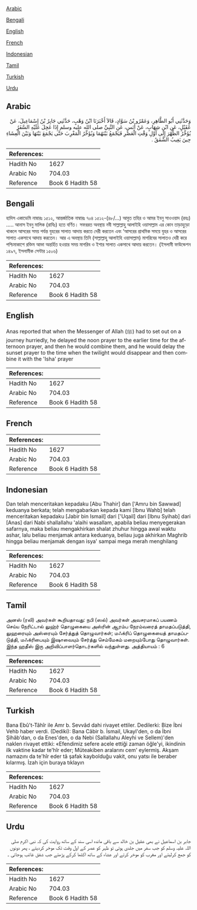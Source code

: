 [Arabic](#arabic)

[Bengali](#bengali)

[English](#english)

[French](#french)

[Indonesian](#indonesian)

[Tamil](#tamil)

[Turkish](#turkish)

[Urdu](#urdu)

## Arabic


<div dir="rtl" lang="ar" style={{fontSize:'larger',backgroundColor:'#f8f9fa',padding:20}}>
وَحَدَّثَنِي أَبُو الطَّاهِرِ، وَعَمْرُو بْنُ سَوَّادٍ، قَالاَ أَخْبَرَنَا ابْنُ وَهْبٍ، حَدَّثَنِي جَابِرُ بْنُ إِسْمَاعِيلَ، عَنْ عُقَيْلٍ، عَنِ ابْنِ شِهَابٍ، عَنْ أَنَسٍ، عَنِ النَّبِيِّ صلى الله عليه وسلم إِذَا عَجِلَ عَلَيْهِ السَّفَرُ يُؤَخِّرُ الظُّهْرَ إِلَى أَوَّلِ وَقْتِ الْعَصْرِ فَيَجْمَعُ بَيْنَهُمَا وَيُؤَخِّرُ الْمَغْرِبَ حَتَّى يَجْمَعَ بَيْنَهَا وَبَيْنَ الْعِشَاءِ حِينَ يَغِيبُ الشَّفَقُ ‏.‏
</div>
<div style={{backgroundColor:'#f8f9fa',padding:20, marginBottom: 10}}><table> <thead> <tr> <th>References:</th> <th></th> </tr> </thead> <tbody><tr><td>Hadith No</td><td>1627</td></tr><tr><td>Arabic No</td><td>704.03</td></tr><tr><td>Reference</td><td>Book 6 Hadith 58</td></tr></tbody></table></div>

## Bengali


<div dir="ltr" lang="bn" style={{fontSize:'larger',backgroundColor:'#f8f9fa',padding:20}}>
হাদিস একাডেমি নাম্বারঃ ১৫১২, আন্তর্জাতিক নাম্বারঃ ৭০৪ ১৫১২-(৪৮/...) আবুত তহির ও আমর ইবনু সাওওয়াদ (রহঃ) ..... আনাস ইবনু মালিক (রাযিঃ) হতে বর্ণিত। সফররত অবস্থায় নবী সাল্লাল্লাহু আলাইহি ওয়াসাল্লাম এর কোন তাড়াহুড়ো থাকলে আসরের সময় পর্যন্ত যুহরের সালাত আদায় করতে দেরী করতেন এবং ‘আসরের প্রাথমিক সময়ে যুহর ও আসরের সালাত একসাথে আদায় করতেন। আর এ অবস্থায় তিনি (সাল্লাল্লাহু আলাইহি ওয়াসাল্লাম) মাগরিবের সালাতও দেরী করে পশ্চিমাকাশে রক্তিম আভা অন্তর্হিত হওয়ার সময় মাগরিব ও ইশার সালাত একসাথে আদায় করতেন। (ইসলামী ফাউন্ডেশন ১৪৯৭, ইসলামীক সেন্টার ১৫০৬)
</div>
<div style={{backgroundColor:'#f8f9fa',padding:20, marginBottom: 10}}><table> <thead> <tr> <th>References:</th> <th></th> </tr> </thead> <tbody><tr><td>Hadith No</td><td>1627</td></tr><tr><td>Arabic No</td><td>704.03</td></tr><tr><td>Reference</td><td>Book 6 Hadith 58</td></tr></tbody></table></div>

## English


<div dir="ltr" lang="en" style={{fontSize:'larger',backgroundColor:'#f8f9fa',padding:20}}>
Anas reported that when the Messenger of Allah (ﷺ) had to set out on a journey hurriedly, he delayed the noon prayer to the earlier time for the afternoon prayer, and then he would combine them, and he would delay the sunset prayer to the time when the twilight would disappear and then combine it with the 'Isha' prayer
</div>
<div style={{backgroundColor:'#f8f9fa',padding:20, marginBottom: 10}}><table> <thead> <tr> <th>References:</th> <th></th> </tr> </thead> <tbody><tr><td>Hadith No</td><td>1627</td></tr><tr><td>Arabic No</td><td>704.03</td></tr><tr><td>Reference</td><td>Book 6 Hadith 58</td></tr></tbody></table></div>

## French


<div dir="ltr" lang="fr" style={{fontSize:'larger',backgroundColor:'#f8f9fa',padding:20}}>

</div>
<div style={{backgroundColor:'#f8f9fa',padding:20, marginBottom: 10}}><table> <thead> <tr> <th>References:</th> <th></th> </tr> </thead> <tbody><tr><td>Hadith No</td><td>1627</td></tr><tr><td>Arabic No</td><td>704.03</td></tr><tr><td>Reference</td><td>Book 6 Hadith 58</td></tr></tbody></table></div>

## Indonesian


<div dir="ltr" lang="id" style={{fontSize:'larger',backgroundColor:'#f8f9fa',padding:20}}>
Dan telah menceritakan kepadaku [Abu Thahir] dan ['Amru bin Sawwad] keduanya berkata; telah mengabarkan kepada kami [Ibnu Wahb] telah menceritakan kepadaku [Jabir bin Ismail] dari ['Uqail] dari [Ibnu Syihab] dari [Anas] dari Nabi shallallahu 'alaihi wasallam, apabila beliau menyegerakan safarnya, maka beliau mengakhirkan shalat zhuhur hingga awal waktu ashar, lalu beliau menjamak antara keduanya, beliau juga akhirkan Maghrib hingga beliau menjamak dengan isya' sampai mega merah menghilang
</div>
<div style={{backgroundColor:'#f8f9fa',padding:20, marginBottom: 10}}><table> <thead> <tr> <th>References:</th> <th></th> </tr> </thead> <tbody><tr><td>Hadith No</td><td>1627</td></tr><tr><td>Arabic No</td><td>704.03</td></tr><tr><td>Reference</td><td>Book 6 Hadith 58</td></tr></tbody></table></div>

## Tamil


<div dir="ltr" lang="ta" style={{fontSize:'larger',backgroundColor:'#f8f9fa',padding:20}}>
அனஸ் (ரலி) அவர்கள் கூறியதாவது: நபி (ஸல்) அவர்கள் அவசரமாகப் பயணம் செய்ய நேரிட்டால் லுஹ்ர் தொழுகையை அஸ்ரின் ஆரம்ப நேரம்வரைத் தாமதப்படுத்தி, லுஹரையும் அஸ்ரையும் சேர்த்துத் தொழுவார்கள்; மஃக்ரிப் தொழுகையைத் தாமதப்படுத்தி, மஃக்ரிபையும் இஷாவையும் சேர்த்து செம்மேகம் மறையும்போது தொழுவார்கள். இந்த ஹதீஸ் இரு அறிவிப்பாளர்தொடர்களில் வந்துள்ளது. அத்தியாயம் : 6
</div>
<div style={{backgroundColor:'#f8f9fa',padding:20, marginBottom: 10}}><table> <thead> <tr> <th>References:</th> <th></th> </tr> </thead> <tbody><tr><td>Hadith No</td><td>1627</td></tr><tr><td>Arabic No</td><td>704.03</td></tr><tr><td>Reference</td><td>Book 6 Hadith 58</td></tr></tbody></table></div>

## Turkish


<div dir="ltr" lang="tr" style={{fontSize:'larger',backgroundColor:'#f8f9fa',padding:20}}>
Bana Ebû't-Tâhîr ile Amr b. Sevvâd dahi rivayet ettiler. Dedilerki: Bize İbni Vehb haber verdi. (Dediki): Bana Câbir b. İsmail, Ukayl'den, o da İbni Şihâb'dan, o da Enes'den, o da Nebi (Sallallahu Aleyhi ve Sellem)'den naklen rivayet ettiki: «Efendimiz sefere acele ettiği zaman öğle'yi, ikindinin ilk vaktine kadar te'hîr eder; Müteakiben aralarını cem' eylermiş. Akşam namazını da te'hîr eder tâ şafak kaybolduğu vakit, onu yatsı ile beraber kılarmış. İzah için buraya tıklayın
</div>
<div style={{backgroundColor:'#f8f9fa',padding:20, marginBottom: 10}}><table> <thead> <tr> <th>References:</th> <th></th> </tr> </thead> <tbody><tr><td>Hadith No</td><td>1627</td></tr><tr><td>Arabic No</td><td>704.03</td></tr><tr><td>Reference</td><td>Book 6 Hadith 58</td></tr></tbody></table></div>

## Urdu


<div dir="rtl" lang="ur" style={{fontSize:'larger',backgroundColor:'#f8f9fa',padding:20}}>
جابر بن اسماعیل نے بھی عقیل بن خالد سے باقی ماندہ اسی سند کے ساتھ روایت کی کہ نبی اکرم صلی اللہ علیہ وسلم کو جب سفر میں جلدی ہوتی تو ظہر کو عصر کے اول وقت تک موخر کردیتے ، پھر دونوں کو جمع کرلیتے اور مغرب کو موخر کرتے اور عشاء کے ساتھ اکٹھا کرکے پڑھتے جب شفق غائب ہوجاتی ۔
</div>
<div style={{backgroundColor:'#f8f9fa',padding:20, marginBottom: 10}}><table> <thead> <tr> <th>References:</th> <th></th> </tr> </thead> <tbody><tr><td>Hadith No</td><td>1627</td></tr><tr><td>Arabic No</td><td>704.03</td></tr><tr><td>Reference</td><td>Book 6 Hadith 58</td></tr></tbody></table></div>